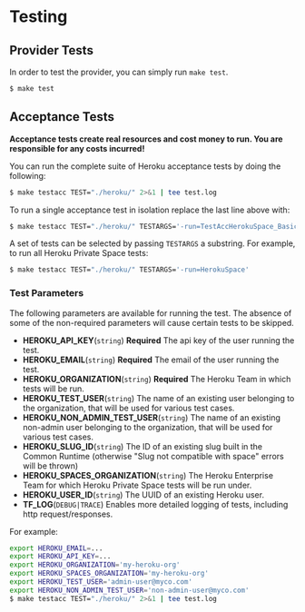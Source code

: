 # Testing

## Provider Tests
In order to test the provider, you can simply run `make test`.

```bash
$ make test
```

## Acceptance Tests

**Acceptance tests create real resources and cost money to run. You are responsible for any costs incurred!**

You can run the complete suite of Heroku acceptance tests by doing the following:

```bash
$ make testacc TEST="./heroku/" 2>&1 | tee test.log
```

To run a single acceptance test in isolation replace the last line above with:

```bash
$ make testacc TEST="./heroku/" TESTARGS='-run=TestAccHerokuSpace_Basic'
```

A set of tests can be selected by passing `TESTARGS` a substring. For example, to run all Heroku Private Space tests:

```bash
$ make testacc TEST="./heroku/" TESTARGS='-run=HerokuSpace'
```

### Test Parameters

The following parameters are available for running the test. The absence of some of the non-required parameters will cause certain tests to be skipped.

* **HEROKU_API_KEY**(`string`) **Required** The api key of the user running the test.
* **HEROKU_EMAIL**(`string`) **Required** The email of the user running the test.
* **HEROKU_ORGANIZATION**(`string`) **Required** The Heroku Team in which tests will be run.
* **HEROKU_TEST_USER**(`string`) The name of an existing user belonging to the organization, that will be used for various test cases.
* **HEROKU_NON_ADMIN_TEST_USER**(`string`) The name of an existing non-admin user belonging to the organization, that will be used for various test cases.
* **HEROKU_SLUG_ID**(`string`) The ID of an existing slug built in the Common Runtime (otherwise "Slug not compatible with space" errors will be thrown)
* **HEROKU_SPACES_ORGANIZATION**(`string`) The Heroku Enterprise Team for which Heroku Private Space tests will be run under.
* **HEROKU_USER_ID**(`string`) The UUID of an existing Heroku user.
* **TF_LOG**(`DEBUG|TRACE`) Enables more detailed logging of tests, including http request/responses. 

For example:

```bash
export HEROKU_EMAIL=...
export HEROKU_API_KEY=...
export HEROKU_ORGANIZATION='my-heroku-org'
export HEROKU_SPACES_ORGANIZATION='my-heroku-org'
export HEROKU_TEST_USER='admin-user@myco.com'
export HEROKU_NON_ADMIN_TEST_USER='non-admin-user@myco.com'
$ make testacc TEST="./heroku/" 2>&1 | tee test.log
```
